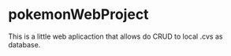 # pokemonWebProject
This is a little web aplicaction that allows do CRUD to local .cvs as database.

